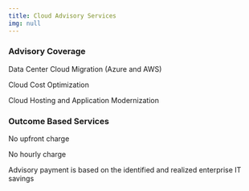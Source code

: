 ```yaml
---
title: Cloud Advisory Services
img: null
---
```


### Advisory Coverage

Data Center Cloud Migration (Azure and AWS)

Cloud Cost Optimization

Cloud Hosting and Application Modernization

### Outcome Based Services

No upfront charge

No hourly charge

Advisory payment is based on the identified and realized enterprise IT savings 